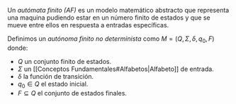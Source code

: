 Un *autómata finito (AF)* es un modelo matemático abstracto que representa una maquina pudiendo estar en un número finito de estados y que se mueve entre ellos en respuesta a entradas específicas.

Definimos un *autónoma finito no determinista* como $M=(Q,\Sigma,\delta, q_0, F)$ donde:
- $Q$ un conjunto finito de estados.
- $\Sigma$ un [[Conceptos Fundamentales#Alfabetos|Alfabeto]] de entrada.
- $\delta$ la función de transición.
- $q_0 \in Q$ el estado inicial.
- $F \subseteq Q$ el conjunto de estados finales.
